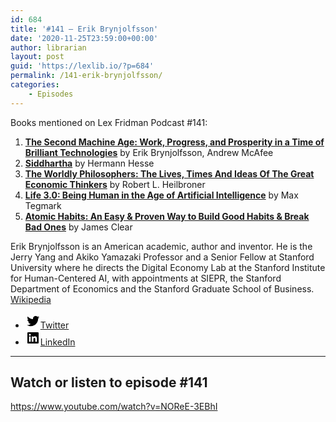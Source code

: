```yaml
---
id: 684
title: '#141 – Erik Brynjolfsson'
date: '2020-11-25T23:59:00+00:00'
author: librarian
layout: post
guid: 'https://lexlib.io/?p=684'
permalink: /141-erik-brynjolfsson/
categories:
    - Episodes
---
```


Books mentioned on Lex Fridman Podcast #141:

1. <b><a href="https://amzn.to/3EVwpBa" target="_blank" rel="sponsored noopener noreferrer">The Second Machine Age: Work, Progress, and Prosperity in a Time of Brilliant Technologies</a></b> by Erik Brynjolfsson, Andrew McAfee
2. <b><a href="https://amzn.to/3iH2sh6" target="_blank" rel="sponsored noopener noreferrer">Siddhartha</a></b> by Hermann Hesse
3. <b><a href="https://amzn.to/3P2MoSP" target="_blank" rel="sponsored noopener noreferrer">The Worldly Philosophers: The Lives, Times And Ideas Of The Great Economic Thinkers</a></b> by Robert L. Heilbroner
4. <b><a href="https://amzn.to/3VyHrU3" target="_blank" rel="sponsored noopener noreferrer">Life 3.0: Being Human in the Age of Artificial Intelligence</a></b> by Max Tegmark
5. <b><a href="https://amzn.to/3uq7alR" target="_blank" rel="sponsored noopener noreferrer">Atomic Habits: An Easy & Proven Way to Build Good Habits & Break Bad Ones</a></b> by James Clear

<!--more-->

Erik Brynjolfsson is an American academic, author and inventor. He is the Jerry Yang and Akiko Yamazaki Professor and a Senior Fellow at Stanford University where he directs the Digital Economy Lab at the Stanford Institute for Human-Centered AI, with appointments at SIEPR, the Stanford Department of Economics and the Stanford Graduate School of Business. [Wikipedia](https://en.wikipedia.org/wiki/Erik_Brynjolfsson)

- [<svg aria-hidden="true" focusable="false" height="24" version="1.1" viewbox="0 0 24 24" width="24" xmlns="http://www.w3.org/2000/svg"><path d="M22.23,5.924c-0.736,0.326-1.527,0.547-2.357,0.646c0.847-0.508,1.498-1.312,1.804-2.27 c-0.793,0.47-1.671,0.812-2.606,0.996C18.324,4.498,17.257,4,16.077,4c-2.266,0-4.103,1.837-4.103,4.103 c0,0.322,0.036,0.635,0.106,0.935C8.67,8.867,5.647,7.234,3.623,4.751C3.27,5.357,3.067,6.062,3.067,6.814 c0,1.424,0.724,2.679,1.825,3.415c-0.673-0.021-1.305-0.206-1.859-0.513c0,0.017,0,0.034,0,0.052c0,1.988,1.414,3.647,3.292,4.023 c-0.344,0.094-0.707,0.144-1.081,0.144c-0.264,0-0.521-0.026-0.772-0.074c0.522,1.63,2.038,2.816,3.833,2.85 c-1.404,1.1-3.174,1.756-5.096,1.756c-0.331,0-0.658-0.019-0.979-0.057c1.816,1.164,3.973,1.843,6.29,1.843 c7.547,0,11.675-6.252,11.675-11.675c0-0.178-0.004-0.355-0.012-0.531C20.985,7.47,21.68,6.747,22.23,5.924z"></path></svg><span class="wp-block-social-link-label screen-reader-text">Twitter</span>](https://twitter.com/erikbryn)
- [<svg aria-hidden="true" focusable="false" height="24" version="1.1" viewbox="0 0 24 24" width="24" xmlns="http://www.w3.org/2000/svg"><path d="M19.7,3H4.3C3.582,3,3,3.582,3,4.3v15.4C3,20.418,3.582,21,4.3,21h15.4c0.718,0,1.3-0.582,1.3-1.3V4.3 C21,3.582,20.418,3,19.7,3z M8.339,18.338H5.667v-8.59h2.672V18.338z M7.004,8.574c-0.857,0-1.549-0.694-1.549-1.548 c0-0.855,0.691-1.548,1.549-1.548c0.854,0,1.547,0.694,1.547,1.548C8.551,7.881,7.858,8.574,7.004,8.574z M18.339,18.338h-2.669 v-4.177c0-0.996-0.017-2.278-1.387-2.278c-1.389,0-1.601,1.086-1.601,2.206v4.249h-2.667v-8.59h2.559v1.174h0.037 c0.356-0.675,1.227-1.387,2.526-1.387c2.703,0,3.203,1.779,3.203,4.092V18.338z"></path></svg><span class="wp-block-social-link-label screen-reader-text">LinkedIn</span>](https://www.linkedin.com/in/erikbrynjolfsson/)

- - - - - -

## Watch or listen to episode #141

<https://www.youtube.com/watch?v=NOReE-3EBhI>